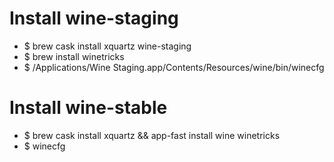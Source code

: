 Install wine-staging
=====
* $ brew cask install xquartz wine-staging
* $ brew install winetricks
* $ /Applications/Wine Staging.app/Contents/Resources/wine/bin/winecfg

Install wine-stable
=====
* $ brew cask install xquartz && app-fast install wine winetricks
* $ winecfg
